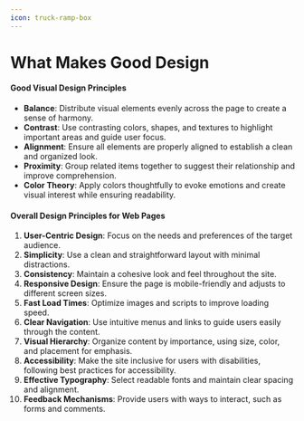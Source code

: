 ```yaml
---
icon: truck-ramp-box
---
```


# What Makes Good Design

#### Good Visual Design Principles

* **Balance**: Distribute visual elements evenly across the page to create a sense of harmony.
* **Contrast**: Use contrasting colors, shapes, and textures to highlight important areas and guide user focus.
* **Alignment**: Ensure all elements are properly aligned to establish a clean and organized look.
* **Proximity**: Group related items together to suggest their relationship and improve comprehension.
* **Color Theory**: Apply colors thoughtfully to evoke emotions and create visual interest while ensuring readability.

#### Overall Design Principles for Web Pages

1. **User-Centric Design**: Focus on the needs and preferences of the target audience.
2. **Simplicity**: Use a clean and straightforward layout with minimal distractions.
3. **Consistency**: Maintain a cohesive look and feel throughout the site.
4. **Responsive Design**: Ensure the page is mobile-friendly and adjusts to different screen sizes.
5. **Fast Load Times**: Optimize images and scripts to improve loading speed.
6. **Clear Navigation**: Use intuitive menus and links to guide users easily through the content.
7. **Visual Hierarchy**: Organize content by importance, using size, color, and placement for emphasis.
8. **Accessibility**: Make the site inclusive for users with disabilities, following best practices for accessibility.
9. **Effective Typography**: Select readable fonts and maintain clear spacing and alignment.
10. **Feedback Mechanisms**: Provide users with ways to interact, such as forms and comments.
